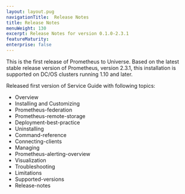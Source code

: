 ```yaml
---
layout: layout.pug
navigationTitle:  Release Notes
title: Release Notes
menuWeight: 130
excerpt: Release Notes for version 0.1.0-2.3.1
featureMaturity:
enterprise: false
---
```


This is the first release of Prometheus to Universe. Based on the latest stable release version of Prometheus, version 2.3.1, this installation is supported on DC/OS clusters running 1.10 and later.

Released first version of Service Guide with following topics:

  - Overview
  - Installing and Customizing
  - Prometheus-federation
  - Prometheus-remote-storage
  - Deployment-best-practice
  - Uninstalling
  - Command-reference
  - Connecting-clients
  - Managing
  - Prometheus-alerting-overview
  - Visualization
  - Troubleshooting
  - Limitations
  - Supported-versions
  - Release-notes
